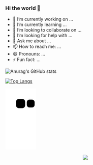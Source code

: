### Hi the world 👋
- 🔭 I’m currently working on ...
- 🌱 I’m currently learning ...
- 👯 I’m looking to collaborate on ...
- 🤔 I’m looking for help with ...
- 💬 Ask me about ...
- 📫 How to reach me: ...
- 😄 Pronouns: ...
- ⚡ Fun fact: ...
<!--
**Libidoi/Libidoi** is a ✨ _special_ ✨ repository because its `README.md` (this file) appears on your GitHub profile.

Here are some ideas to get you started:

- 🔭 I’m currently working on ...
- 🌱 I’m currently learning ...
- 👯 I’m looking to collaborate on ...
- 🤔 I’m looking for help with ...
- 💬 Ask me about ...
- 📫 How to reach me: ...
- 😄 Pronouns: ...
- ⚡ Fun fact: ...
-->

![Anurag's GitHub stats](https://github-readme-stats.vercel.app/api?username=Libidoi&show_icons=true&theme=synthwave)

[![Top Langs](https://github-readme-stats.vercel.app/api/top-langs/?username=Libidoi&layout=compact)](https://github.com/Libidoi/github-readme-stats)


![](https://raw.githubusercontent.com/Libidoi/Libidoi/main/assets/github-contribution-grid-snake.svg)

<div align="center"><img src="https://cdn.jsdelivr.net/gh/Libidoi/Libidoi/assets/github-contribution-grid-snake.svg" /></div>
